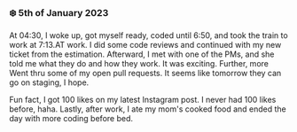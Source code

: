 ### ❄️ 5th of January 2023

At 04:30, I woke up, got myself ready, coded until 6:50, and took the train to work at 7:13.AT work. I did some code reviews and continued with my new ticket from the estimation. Afterward, I met with one of the PMs, and she told me what they do and how they work. It was exciting. Further, more Went thru some of my open pull requests. It seems like tomorrow they can go on staging, I hope.

Fun fact, I got 100 likes on my latest Instagram post. I never had 100 likes before, haha. Lastly, after work, I ate my mom's cooked food and ended the day with more coding before bed.
